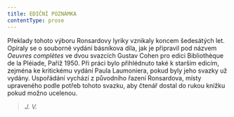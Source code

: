 ```yaml
---
title: EDIČNÍ POZNÁMKA
contentType: prose
---
```


<section>

Překlady tohoto výboru Ronsardovy lyriky vznikaly koncem šedesátých let. Opíraly se o souborné vydání básníkova díla, jak je připravil pod názvem _Oeuvres complètes_ ve dvou svazcích Gustav Cohen pro edici Bibliothèque de la Pléiade, Paříž 1950. Při práci bylo přihlédnuto také k starším edicím, zejména ke kritickému vydání Paula Laumoniera, pokud byly jeho svazky už vydány. Uspořádání vychází z původního řazení Ronsardova, místy upraveného podle potřeb tohoto svazku, aby čtenář dostal do rukou knížku pokud možno ucelenou.

> _J. V._

</section>
